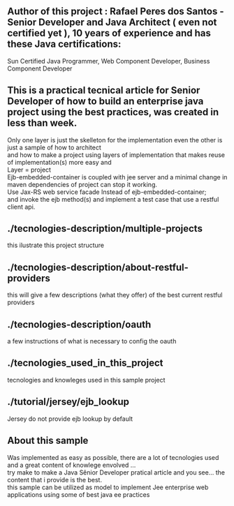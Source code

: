 ﻿## Author of this project : Rafael Peres dos Santos - Senior Developer and Java Architect ( even not certified yet ), 10 years of experience and has these Java certifications: <br />  
 
 Sun Certified Java Programmer, Web Component Developer, Business Component Developer

## This is a practical tecnical article for Senior Developer of how to build an enterprise java project using the best practices, was created in less than week. 
Only one layer is just the skelleton for the implementation even the other is just a sample of how to architect <br />
and how to make a project using layers of implementation that makes reuse of implementation(s) more easy and <br />
Layer = project<br />
Ejb-embedded-container is coupled with jee server and a minimal change in maven dependencies of project can stop it working. <br />
Use Jax-RS web service facade Instead of ejb-embedded-container; <br />
and invoke the ejb method(s) and implement a test case that use a restful client api. <br />
## ./tecnologies-description/multiple-projects 
this ilustrate this project structure
## ./tecnologies-description/about-restful-providers 
this will give a few descriptions (what they offer) of the best current restful providers
## ./tecnologies-description/oauth 
a few instructions of what is necessary to config the oauth 
## ./tecnologies_used_in_this_project 
tecnologies and knowleges used in this sample project
## ./tutorial/jersey/ejb_lookup
Jersey do not provide ejb lookup by default
## About this sample
Was implemented as easy as possible, there are a lot of tecnologies used and a great content of knowlege envolved ...  <br />
try make to make a Java Sênior Developer pratical article and you see... the content that i provide is the best.  <br />
this sample can be utilized as model to implement Jee enterprise web applications using some of best java ee practices <br />
